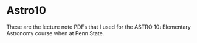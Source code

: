 # Astro10

These are the lecture note PDFs that I used for the ASTRO 10: Elementary Astronomy course when at Penn State. 
